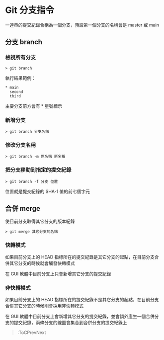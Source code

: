# Git 分支指令

一連串的提交紀錄合稱為一個分支，預設第一個分支的名稱會是 master 或 main

## 分支 branch

### 檢視所有分支

```text
> git branch
```

執行結果範例：

```text
* main
  second
  third
```

主要分支前方會有 * 星號標示

### 新增分支

```text
> git branch 分支名稱
```

### 修改分支名稱

```text
> git branch -m 原名稱 新名稱
```

### 把分支移動到指定的提交紀錄

```text
> git branch -f 分支 位置
```

位置就是提交紀錄的 SHA-1 值的前七個字元

## 合併 merge

使目前分支取得其它分支的版本紀錄

```text
> git merge 其它分支的名稱
```

### 快轉模式

如果目前分支上的 HEAD 指標所在的提交紀錄是其它分支的起點，在目前分支合併其它分支的時候就會觸發快轉模式

在 GUI 軟體中目前分支上只會新增其它分支的提交紀錄

### 非快轉模式

如果目前分支上的 HEAD 指標所在的提交紀錄不是其它分支的起點，在目前分支合併其它分支的時候則會採用非快轉模式

在 GUI 軟體中目前分支上會新增其它分支的提交紀錄，並會額外產生一個合併分支的提交紀錄，兩條分支的線圖會集合到合併分支的提交紀錄上

> :ToCPrevNext